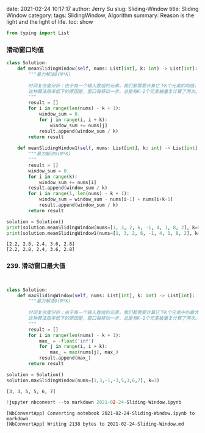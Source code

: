 date: 2021-02-24 10:17:17
author: Jerry Su
slug: Sliding-Window
title: Sliding Window
category: 
tags: SlidingWindow, Algorithm
summary: Reason is the light and the light of life.
toc: show


```python
from typing import List
```

### 滑动窗口均值


```python
class Solution:
    def meanSlidingWindow(self, nums: List[int], k: int) -> List[int]:
        """暴力解法O(N*K)
        
        时间复杂度分析：由于每一个输入数组的元素，我们都需要计算它下K个元素的均值，所以时间复杂度为O(N*K)，N是输入数组元素个数。
        这种算法效率低下的原因是，窗口每移动一步，总是有K-1个元素被重复计算了两次。overlapping elements: K-1
        """
        result = []
        for i in range(len(nums) - k + 1):
            window_sum = 0.
            for j in range(i, i + k):
                window_sum += nums[j]
            result.append(window_sum / k)
        return result
    
    def meanSlidingWindow1(self, nums: List[int], k: int) -> List[int]:
        """暴力解法O(N*K)
        """
        result = []
        window_sum = 0.
        for i in range(k):
            window_sum += nums[i]
        result.append(window_sum / k)
        for i in range(1, len(nums) - k + 1):
            window_sum = window_sum - nums[i-1] + nums[i+k-1]
            result.append(window_sum / k)
        return result
```


```python
solution = Solution()
print(solution.meanSlidingWindow(nums=[1, 3, 2, 6, -1, 4, 1, 8, 2], k=5))
print(solution.meanSlidingWindow1(nums=[1, 3, 2, 6, -1, 4, 1, 8, 2], k=5))
```

    [2.2, 2.8, 2.4, 3.6, 2.8]
    [2.2, 2.8, 2.4, 3.6, 2.8]


### 239. 滑动窗口最大值


```python


class Solution:
    def maxSlidingWindow(self, nums: List[int], k: int) -> List[int]:
        """暴力解法O(N*K)
        
        时间复杂度分析：由于每一个输入数组的元素，我们都需要计算它下K个元素中的最大值，所以时间复杂度为O(N*K)，N是输入数组元素个数。
        这种算法效率低下的原因是，窗口每移动一步，总是有K-1个元素被重复计算了两次。overlapping elements: K-1
        """
        result = []
        for i in range(len(nums) - k + 1):
            max_ = -float('inf')
            for j in range(i, i + k):
                max_ = max(nums[j], max_)
            result.append(max_)
        return result
```


```python
solution = Solution()
solution.maxSlidingWindow(nums=[1,3,-1,-3,5,3,6,7], k=3)
```




    [3, 3, 5, 5, 6, 7]




```python
!jupyter nbconvert --to markdown 2021-02-24-Sliding-Window.ipynb
```

    [NbConvertApp] Converting notebook 2021-02-24-Sliding-Window.ipynb to markdown
    [NbConvertApp] Writing 2138 bytes to 2021-02-24-Sliding-Window.md



```python

```

